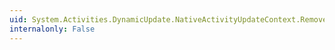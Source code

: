 ```yaml
---
uid: System.Activities.DynamicUpdate.NativeActivityUpdateContext.RemoveBookmark(System.String)
internalonly: False
---
```

